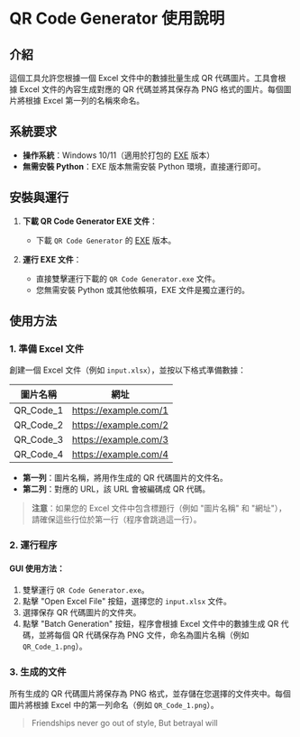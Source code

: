 # QR Code Generator 使用說明

## 介紹

這個工具允許您根據一個 Excel 文件中的數據批量生成 QR 代碼圖片。工具會根據 Excel 文件的內容生成對應的 QR 代碼並將其保存為 PNG 格式的圖片。每個圖片將根據 Excel 第一列的名稱來命名。

## 系統要求

- **操作系統**：Windows 10/11（適用於打包的 [EXE](https://github.com/lokingyuen/QRcode_Batch_Generation/releases) 版本）
- **無需安裝 Python**：EXE 版本無需安裝 Python 環境，直接運行即可。

## 安裝與運行

1. **下載 QR Code Generator EXE 文件**：
   - 下載 `QR Code Generator` 的 [EXE](https://github.com/lokingyuen/QRcode_Batch_Generation/releases) 版本。

2. **運行 EXE 文件**：
   - 直接雙擊運行下載的 `QR Code Generator.exe` 文件。
   - 您無需安裝 Python 或其他依賴項，EXE 文件是獨立運行的。

## 使用方法

### 1. 準備 Excel 文件

創建一個 Excel 文件（例如 `input.xlsx`），並按以下格式準備數據：

| 圖片名稱   | 網址                                |
|------------|-------------------------------------|
| QR_Code_1  | https://example.com/1               |
| QR_Code_2  | https://example.com/2               |
| QR_Code_3  | https://example.com/3               |
| QR_Code_4  | https://example.com/4               |

- **第一列**：圖片名稱，將用作生成的 QR 代碼圖片的文件名。
- **第二列**：對應的 URL，該 URL 會被編碼成 QR 代碼。

> **注意**：如果您的 Excel 文件中包含標題行（例如 "圖片名稱" 和 "網址"），請確保這些行位於第一行（程序會跳過這一行）。

### 2. 運行程序

#### GUI 使用方法：

1. 雙擊運行 `QR Code Generator.exe`。
2. 點擊 "Open Excel File" 按鈕，選擇您的 `input.xlsx` 文件。
3. 選擇保存 QR 代碼圖片的文件夾。
4. 點擊 "Batch Generation" 按鈕，程序會根據 Excel 文件中的數據生成 QR 代碼，並將每個 QR 代碼保存為 PNG 文件，命名為圖片名稱（例如 `QR_Code_1.png`）。

### 3. 生成的文件

所有生成的 QR 代碼圖片將保存為 PNG 格式，並存儲在您選擇的文件夾中。每個圖片將根據 Excel 中的第一列命名（例如 `QR_Code_1.png`）。

> Friendships never go out of style, But betrayal will
